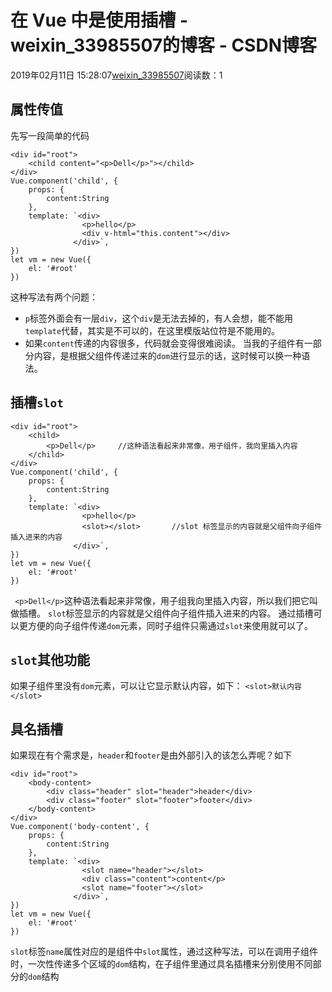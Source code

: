 # 在 Vue 中是使用插槽 - weixin_33985507的博客 - CSDN博客
2019年02月11日 15:28:07[weixin_33985507](https://me.csdn.net/weixin_33985507)阅读数：1
## 属性传值
先写一段简单的代码
```
<div id="root">
    <child content="<p>Dell</p>"></child>
</div>
Vue.component('child', {
    props: {
        content:String
    },
    template: `<div>
                <p>hello</p>
                <div v-html="this.content"></div>
              </div>`,
})
let vm = new Vue({
    el: '#root'
})
```
这种写法有两个问题：
- `p`标签外面会有一层`div`，这个`div`是无法去掉的，有人会想，能不能用`template`代替，其实是不可以的，在这里模版站位符是不能用的。
- 如果`content`传递的内容很多，代码就会变得很难阅读。
当我的子组件有一部分内容，是根据父组件传递过来的`dom`进行显示的话，这时候可以换一种语法。
## 插槽`slot`
```
<div id="root">
    <child>
        <p>Dell</p>     //这种语法看起来非常像，用子组件，我向里插入内容
    </child>
</div>
Vue.component('child', {
    props: {
        content:String
    },
    template: `<div>
                <p>hello</p>
                <slot></slot>       //slot 标签显示的内容就是父组件向子组件插入进来的内容
              </div>`,
})
let vm = new Vue({
    el: '#root'
})
```
` <p>Dell</p>`这种语法看起来非常像，用子组我向里插入内容，所以我们把它叫做插槽。
`slot`标签显示的内容就是父组件向子组件插入进来的内容。
通过插槽可以更方便的向子组件传递`dom`元素，同时子组件只需通过`slot`来使用就可以了。
## `slot`其他功能
如果子组件里没有`dom`元素，可以让它显示默认内容，如下：
`<slot>默认内容</slot>`
## 具名插槽
如果现在有个需求是，`header`和`footer`是由外部引入的该怎么弄呢？如下
```
<div id="root">
    <body-content>
        <div class="header" slot="header">header</div>
        <div class="footer" slot="footer">footer</div>
    </body-content>
</div>
Vue.component('body-content', {
    props: {
        content:String
    },
    template: `<div>
                <slot name="header"></slot>
                <div class="content">content</p>
                <slot name="footer"></slot>
              </div>`,
})
let vm = new Vue({
    el: '#root'
})
```
`slot`标签`name`属性对应的是组件中`slot`属性，通过这种写法，可以在调用子组件时，一次性传递多个区域的`dom`结构，在子组件里通过具名插槽来分别使用不同部分的`dom`结构
